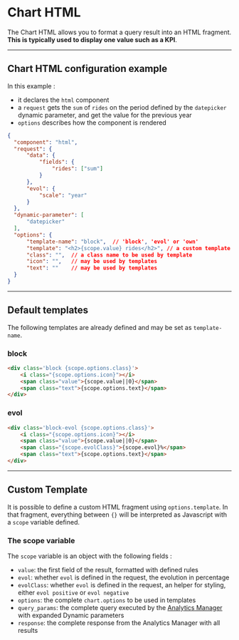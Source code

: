 # Chart HTML

The Chart HTML allows you to format a query result into an HTML fragment. **This is typically used to display one value such as a KPI**.

---
## Chart HTML configuration example 

In this example :
* it declares the `html` component
* a `request` gets the `sum` of `rides` on the period defined by the `datepicker` dynamic parameter, and get the value for the previous year
* `options` describes how the component is rendered


```json
{
  "component": "html",
  "request": {
      "data": {
          "fields": {
              "rides": ["sum"]
          }
      },
      "evol": {
          "scale": "year"
      }
  },
  "dynamic-parameter": [
      "datepicker"
  ],
  "options": {
      "template-name": "block",  // 'block', 'evol' or 'own'
      "template": "<h2>{scope.value} rides</h2>", // a custom template
      "class": "",  // a class name to be used by template
      "icon": "",   // may be used by templates
      "text": ""    // may be used by templates
  }
}
```

---
## Default templates

The following templates are already defined and may be set as `template-name`.

### block
```html
<div class='block {scope.options.class}'>
    <i class="{scope.options.icon}"></i>
    <span class="value">{scope.value||0}</span>
    <span class="text">{scope.options.text}</span>
</div>
```

### evol
```html
<div class='block-evol {scope.options.class}'>
    <i class="{scope.options.icon}"></i>
    <span class="value">{scope.value||0}</span>
    <span class="{scope.evolClass}">{scope.evol}%</span>
    <span class="text">{scope.options.text}</span>
</div>
```

---
## Custom Template

It is possible to define a custom HTML fragment using `options.template`.
In that fragment, everything between `{}` will be interpreted as Javascript with a `scope` variable defined.

### The scope variable

The `scope` variable is an object with the following fields :
* `value`: the first field of the result, formatted with defined rules
* `evol`: whether `evol` is defined in the request, the evolution in percentage
* `evolClass`: whether `evol` is defined in the request, an helper for styling, either `evol positive` or `evol negative`
* `options`: the complete `chart.options` to be used in templates
* `query_params`: the complete query executed by the [Analytics Manager](/en/product/am/index) with expanded Dynamic parameters
* `response`: the complete response from the Analytics Manager with all results

